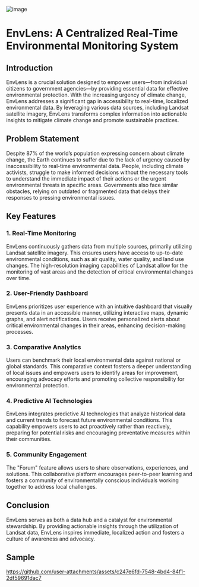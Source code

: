 ![image](https://github.com/user-attachments/assets/5959e959-81fa-439f-ad89-2cec029395bb)

# EnvLens: A Centralized Real-Time Environmental Monitoring System


## Introduction
EnvLens is a crucial solution designed to empower users—from individual citizens to government agencies—by providing essential data for effective environmental protection. With the increasing urgency of climate change, EnvLens addresses a significant gap in accessibility to real-time, localized environmental data. By leveraging various data sources, including Landsat satellite imagery, EnvLens transforms complex information into actionable insights to mitigate climate change and promote sustainable practices.

## Problem Statement
Despite 87% of the world’s population expressing concern about climate change, the Earth continues to suffer due to the lack of urgency caused by inaccessibility to real-time environmental data. People, including climate activists, struggle to make informed decisions without the necessary tools to understand the immediate impact of their actions or the urgent environmental threats in specific areas. Governments also face similar obstacles, relying on outdated or fragmented data that delays their responses to pressing environmental issues.

## Key Features

### 1. Real-Time Monitoring
EnvLens continuously gathers data from multiple sources, primarily utilizing Landsat satellite imagery. This ensures users have access to up-to-date environmental conditions, such as air quality, water quality, and land use changes. The high-resolution imaging capabilities of Landsat allow for the monitoring of vast areas and the detection of critical environmental changes over time.

### 2. User-Friendly Dashboard
EnvLens prioritizes user experience with an intuitive dashboard that visually presents data in an accessible manner, utilizing interactive maps, dynamic graphs, and alert notifications. Users receive personalized alerts about critical environmental changes in their areas, enhancing decision-making processes.

### 3. Comparative Analytics
Users can benchmark their local environmental data against national or global standards. This comparative context fosters a deeper understanding of local issues and empowers users to identify areas for improvement, encouraging advocacy efforts and promoting collective responsibility for environmental protection.

### 4. Predictive AI Technologies
EnvLens integrates predictive AI technologies that analyze historical data and current trends to forecast future environmental conditions. This capability empowers users to act proactively rather than reactively, preparing for potential risks and encouraging preventative measures within their communities.

### 5. Community Engagement
The "Forum" feature allows users to share observations, experiences, and solutions. This collaborative platform encourages peer-to-peer learning and fosters a community of environmentally conscious individuals working together to address local challenges.

## Conclusion
EnvLens serves as both a data hub and a catalyst for environmental stewardship. By providing actionable insights through the utilization of Landsat data, EnvLens inspires immediate, localized action and fosters a culture of awareness and advocacy.

## Sample
https://github.com/user-attachments/assets/c247e6fd-7548-4bd4-84f1-2df59691dac7



